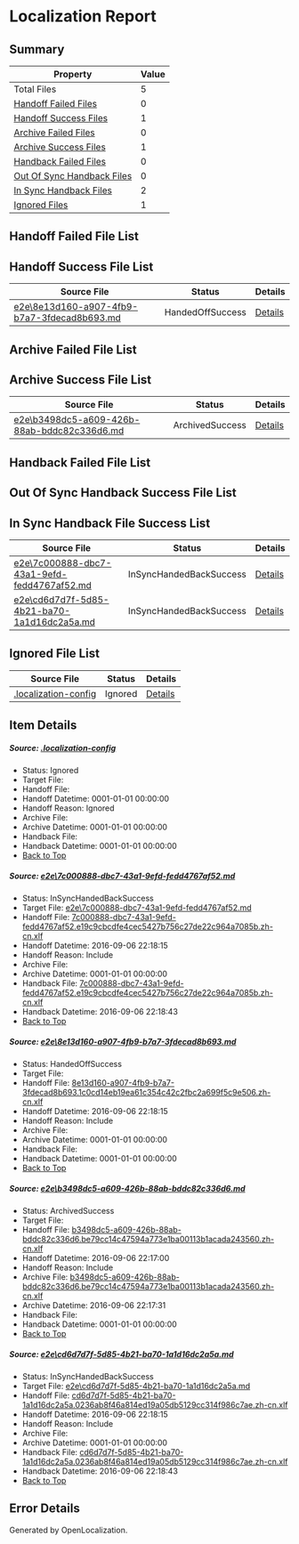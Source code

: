 # <a name='report-top'></a> Localization Report

## Summary
 Property | Value 
 -------- | ----- 
 Total Files | 5
[ Handoff Failed Files ](#handoff-failed-list)| 0
[ Handoff Success Files ](#handoff-success-list)| 1
[ Archive Failed Files ](#archive-failed-list)| 0
[ Archive Success Files ](#archive-success-list)| 1
[ Handback Failed Files ](#handback-failed-list)| 0
[ Out Of Sync Handback Files ](#outofsync-handback-success-list)| 0
[ In Sync Handback Files ](#insync-handback-success-list)| 2
[ Ignored Files ](#ignored-list)| 1

## <a name='handoff-failed-list'></a> Handoff Failed File List

## <a name='handoff-success-list'></a> Handoff Success File List
 Source File | Status | Details 
 ----------- | ------ | ------- 
 [e2e\8e13d160-a907-4fb9-b7a7-3fdecad8b693.md](https://github.com/OpenLocalizationTestOrg/ol-test0/blob/a58a70b4c289336292afaf09c3058ffd062487ec/e2e/8e13d160-a907-4fb9-b7a7-3fdecad8b693.md) | HandedOffSuccess | [Details](#783bc8e8b318b753f883c2c93d5e8ce432b6f3712)

## <a name='archive-failed-list'></a> Archive Failed File List

## <a name='archive-success-list'></a> Archive Success File List
 Source File | Status | Details 
 ----------- | ------ | ------- 
 [e2e\b3498dc5-a609-426b-88ab-bddc82c336d6.md](https://github.com/OpenLocalizationTestOrg/ol-test0/blob/38dfbd222f8bbad3c316f7e55f7c7a3baab621a5/e2e/b3498dc5-a609-426b-88ab-bddc82c336d6.md) | ArchivedSuccess | [Details](#4f0cc7ab27902f1970f060e03deca0fb01cd39683)

## <a name='handback-failed-list'></a> Handback Failed File List

## <a name='outofsync-handback-success-list'></a> Out Of Sync Handback Success File List

## <a name='insync-handback-success-list'></a> In Sync Handback File Success List
 Source File | Status | Details 
 ----------- | ------ | ------- 
 [e2e\7c000888-dbc7-43a1-9efd-fedd4767af52.md](https://github.com/OpenLocalizationTestOrg/ol-test0/blob/0fdae68ae06e0a08acc3cafd46a02fe38eebcfcc/e2e/7c000888-dbc7-43a1-9efd-fedd4767af52.md) | InSyncHandedBackSuccess | [Details](#6b95acb1128238e7b1f5291f5b74c3c4c02b251b1)
 [e2e\cd6d7d7f-5d85-4b21-ba70-1a1d16dc2a5a.md](https://github.com/OpenLocalizationTestOrg/ol-test0/blob/0fdae68ae06e0a08acc3cafd46a02fe38eebcfcc/e2e/cd6d7d7f-5d85-4b21-ba70-1a1d16dc2a5a.md) | InSyncHandedBackSuccess | [Details](#ef7a44d367bbae5bcad7f82f0db3d21143c6716f4)

## <a name='ignored-list'></a> Ignored File List
 Source File | Status | Details 
 ----------- | ------ | ------- 
 [.localization-config](https://github.com/OpenLocalizationTestOrg/ol-test0/blob/0fdae68ae06e0a08acc3cafd46a02fe38eebcfcc/.localization-config) | Ignored | [Details](#3d4f252ac210baf56311d7e97dcc2db10974dbd20)

## Item Details
##### <a name='3d4f252ac210baf56311d7e97dcc2db10974dbd20'></a> Source: [.localization-config](https://github.com/OpenLocalizationTestOrg/ol-test0/blob/0fdae68ae06e0a08acc3cafd46a02fe38eebcfcc/.localization-config)
* Status: Ignored
* Target File: 
* Handoff File: 
* Handoff Datetime: 0001-01-01 00:00:00
* Handoff Reason: Ignored
* Archive File: 
* Archive Datetime: 0001-01-01 00:00:00
* Handback File: 
* Handback Datetime: 0001-01-01 00:00:00
* [Back to Top](#report-top)

##### <a name='6b95acb1128238e7b1f5291f5b74c3c4c02b251b1'></a> Source: [e2e\7c000888-dbc7-43a1-9efd-fedd4767af52.md](https://github.com/OpenLocalizationTestOrg/ol-test0/blob/0fdae68ae06e0a08acc3cafd46a02fe38eebcfcc/e2e/7c000888-dbc7-43a1-9efd-fedd4767af52.md)
* Status: InSyncHandedBackSuccess
* Target File: [e2e\7c000888-dbc7-43a1-9efd-fedd4767af52.md](https://github.com/OpenLocalizationTestOrg/ol-test0-zhcn/blob/16b51668a640bcd2cb4bf605f1a274f62dbff1de/e2e/7c000888-dbc7-43a1-9efd-fedd4767af52.md)
* Handoff File: [7c000888-dbc7-43a1-9efd-fedd4767af52.e19c9cbcdfe4cec5427b756c27de22c964a7085b.zh-cn.xlf](https://github.com/OpenLocalizationTestOrg/ol-test0-handoff/blob/c3e7c83e874ec6980aed93365495ce28142be007/ol-handoff/OpenLocalizationTestOrg/ol-test0-zhcn/ci/7c000888-dbc7-43a1-9efd-fedd4767af52.e19c9cbcdfe4cec5427b756c27de22c964a7085b.zh-cn.xlf)
* Handoff Datetime: 2016-09-06 22:18:15
* Handoff Reason: Include
* Archive File: 
* Archive Datetime: 0001-01-01 00:00:00
* Handback File: [7c000888-dbc7-43a1-9efd-fedd4767af52.e19c9cbcdfe4cec5427b756c27de22c964a7085b.zh-cn.xlf](https://github.com/OpenLocalizationTestOrg/ol-test0-handback/blob/c79e4e22a180324b8af10e8c9c19f1b9ef3452b0/ol-handback/OpenLocalizationTestOrg/ol-test0-zhcn/ci/7c000888-dbc7-43a1-9efd-fedd4767af52.e19c9cbcdfe4cec5427b756c27de22c964a7085b.zh-cn.xlf)
* Handback Datetime: 2016-09-06 22:18:43
* [Back to Top](#report-top)

##### <a name='783bc8e8b318b753f883c2c93d5e8ce432b6f3712'></a> Source: [e2e\8e13d160-a907-4fb9-b7a7-3fdecad8b693.md](https://github.com/OpenLocalizationTestOrg/ol-test0/blob/a58a70b4c289336292afaf09c3058ffd062487ec/e2e/8e13d160-a907-4fb9-b7a7-3fdecad8b693.md)
* Status: HandedOffSuccess
* Target File: 
* Handoff File: [8e13d160-a907-4fb9-b7a7-3fdecad8b693.1c0cd14eb19ea61c354c42c2fbc2a699f5c9e506.zh-cn.xlf](https://github.com/OpenLocalizationTestOrg/ol-test0-handoff/blob/c3e7c83e874ec6980aed93365495ce28142be007/ol-handoff/OpenLocalizationTestOrg/ol-test0-zhcn/ci/8e13d160-a907-4fb9-b7a7-3fdecad8b693.1c0cd14eb19ea61c354c42c2fbc2a699f5c9e506.zh-cn.xlf)
* Handoff Datetime: 2016-09-06 22:18:15
* Handoff Reason: Include
* Archive File: 
* Archive Datetime: 0001-01-01 00:00:00
* Handback File: 
* Handback Datetime: 0001-01-01 00:00:00
* [Back to Top](#report-top)

##### <a name='4f0cc7ab27902f1970f060e03deca0fb01cd39683'></a> Source: [e2e\b3498dc5-a609-426b-88ab-bddc82c336d6.md](https://github.com/OpenLocalizationTestOrg/ol-test0/blob/38dfbd222f8bbad3c316f7e55f7c7a3baab621a5/e2e/b3498dc5-a609-426b-88ab-bddc82c336d6.md)
* Status: ArchivedSuccess
* Target File: 
* Handoff File: [b3498dc5-a609-426b-88ab-bddc82c336d6.be79cc14c47594a773e1ba00113b1acada243560.zh-cn.xlf](https://github.com/OpenLocalizationTestOrg/ol-test0-handoff/blob/896d0e8206c75ab99706c392aac830e579e3c57e/ol-handoff/OpenLocalizationTestOrg/ol-test0-zhcn/ci/ht/b3498dc5-a609-426b-88ab-bddc82c336d6.be79cc14c47594a773e1ba00113b1acada243560.zh-cn.xlf)
* Handoff Datetime: 2016-09-06 22:17:00
* Handoff Reason: Include
* Archive File: [b3498dc5-a609-426b-88ab-bddc82c336d6.be79cc14c47594a773e1ba00113b1acada243560.zh-cn.xlf](https://github.com/OpenLocalizationTestOrg/ol-test0-handoff/blob/04918bc90ad507cea48311964280fd2f7ba5c31f/ol-archive/OpenLocalizationTestOrg/ol-test0-zhcn/ci/ht/b3498dc5-a609-426b-88ab-bddc82c336d6.be79cc14c47594a773e1ba00113b1acada243560.zh-cn.xlf)
* Archive Datetime: 2016-09-06 22:17:31
* Handback File: 
* Handback Datetime: 0001-01-01 00:00:00
* [Back to Top](#report-top)

##### <a name='ef7a44d367bbae5bcad7f82f0db3d21143c6716f4'></a> Source: [e2e\cd6d7d7f-5d85-4b21-ba70-1a1d16dc2a5a.md](https://github.com/OpenLocalizationTestOrg/ol-test0/blob/0fdae68ae06e0a08acc3cafd46a02fe38eebcfcc/e2e/cd6d7d7f-5d85-4b21-ba70-1a1d16dc2a5a.md)
* Status: InSyncHandedBackSuccess
* Target File: [e2e\cd6d7d7f-5d85-4b21-ba70-1a1d16dc2a5a.md](https://github.com/OpenLocalizationTestOrg/ol-test0-zhcn/blob/16b51668a640bcd2cb4bf605f1a274f62dbff1de/e2e/cd6d7d7f-5d85-4b21-ba70-1a1d16dc2a5a.md)
* Handoff File: [cd6d7d7f-5d85-4b21-ba70-1a1d16dc2a5a.0236ab8f46a814ed19a05db5129cc314f986c7ae.zh-cn.xlf](https://github.com/OpenLocalizationTestOrg/ol-test0-handoff/blob/c3e7c83e874ec6980aed93365495ce28142be007/ol-handoff/OpenLocalizationTestOrg/ol-test0-zhcn/ci/cd6d7d7f-5d85-4b21-ba70-1a1d16dc2a5a.0236ab8f46a814ed19a05db5129cc314f986c7ae.zh-cn.xlf)
* Handoff Datetime: 2016-09-06 22:18:15
* Handoff Reason: Include
* Archive File: 
* Archive Datetime: 0001-01-01 00:00:00
* Handback File: [cd6d7d7f-5d85-4b21-ba70-1a1d16dc2a5a.0236ab8f46a814ed19a05db5129cc314f986c7ae.zh-cn.xlf](https://github.com/OpenLocalizationTestOrg/ol-test0-handback/blob/c79e4e22a180324b8af10e8c9c19f1b9ef3452b0/ol-handback/OpenLocalizationTestOrg/ol-test0-zhcn/ci/cd6d7d7f-5d85-4b21-ba70-1a1d16dc2a5a.0236ab8f46a814ed19a05db5129cc314f986c7ae.zh-cn.xlf)
* Handback Datetime: 2016-09-06 22:18:43
* [Back to Top](#report-top)


## Error Details

Generated by OpenLocalization.
